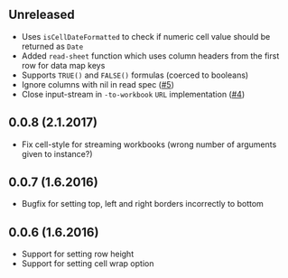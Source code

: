 ## Unreleased

- Uses `isCellDateFormatted` to check if numeric cell value should be
returned as `Date`
- Added `read-sheet` function which uses column headers from the first row
for data map keys
- Supports `TRUE()` and `FALSE()` formulas (coerced to booleans)
- Ignore columns with nil in read spec ([#5](https://github.com/metosin/loiste/issues/5))
- Close input-stream in `-to-workbook` `URL` implementation ([#4](https://github.com/metosin/loiste/issues/4))

## 0.0.8 (2.1.2017)

- Fix cell-style for streaming workbooks (wrong number of arguments given to instance?)

## 0.0.7 (1.6.2016)

- Bugfix for setting top, left and right borders incorrectly to bottom

## 0.0.6 (1.6.2016)

- Support for setting row height
- Support for setting cell wrap option
